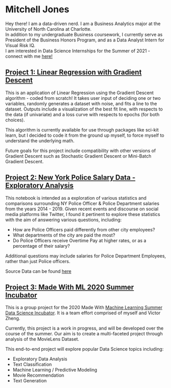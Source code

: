 # Mitchell Jones
Hey there! I am a data-driven nerd. I am a Business Analytics major at the University of North Carolina at Charlotte. <br>
In addition to my undergraduate Business coursework, I currently serve as President of the Business Honors Program, and as a Data Analyst Intern for Visual Risk IQ. <br>
I am interested in Data Science Internships for the Summer of 2021 - connect with me [here!](https://www.linkedin.com/in/mitchelljones49/)

## [Project 1: Linear Regression with Gradient Descent](https://github.com/mitchell-jones/lin-reg)
This is an application of Linear Regression using the Gradient Descent algorithm - coded from scratch! 
It takes user input of deciding one or two variables, randomly generates a dataset with noise, and fits a line to the dataset. Outputs include a visualization of the best fit line, with respects to the data (if univariate) and a loss curve with respects to epochs (for both choices).

This algorithm is currently available for use through packages like sci-kit learn, but I decided to code it from the ground up myself, to force myself to understand the underlying math.

Future goals for this project include compatibility with other versions of Gradient Descent such as Stochastic Gradient Descent or Mini-Batch Gradient Descent.


## [Project 2: New York Police Salary Data - Exploratory Analysis](https://github.com/mitchell-jones/ny-police-data)
This notebook is intended as a exploration of various statistics and comparisons surrounding NY Police Officer & Police Department salaries from the years 2014 - 2019. Given recent events and discourse on social media platforms like Twitter, I found it pertinent to explore these statistics with the aim of answering various questions, including:

* How are Police Officers paid differently from other city employees?
* What departments of the city are paid the most?
* Do Police Officers receive Overtime Pay at higher rates, or as a percentage of their salary?

Additional questions may include salaries for Police Department Employees, rather than just Police officers.

Source Data can be found [here](https://data.cityofnewyork.us/City-Government/Citywide-Payroll-Data-Fiscal-Year-/k397-673e)

## [Project 3: Made With ML 2020 Summer Incubator](https://github.com/mitchell-jones/DS-Incubator-2020)
This is a group project for the 2020 Made With [Machine Learning Summer Data Science Incubator](https://madewithml.com/programs/ds-incubator-summer-2020/). It is a team effort comprised of myself and Victor Zheng.

Currently, this project is a work in progress, and will be developed over the course of the summer. Our aim is to create a multi-faceted project through analysis of the MovieLens Dataset. 

This end-to-end project will explore popular Data Science topics including:
* Exploratory Data Analysis
* Text Classification
* Machine Learning / Predictive Modeling
* Movie Recommendation
* Text Generation
